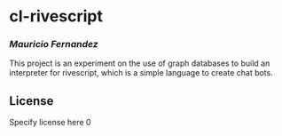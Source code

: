 # cl-rivescript
### _Mauricio Fernandez_

This project is an experiment on the use of graph databases to build an interpreter for rivescript, which is a simple language to create chat bots.

## License

Specify license here
0
